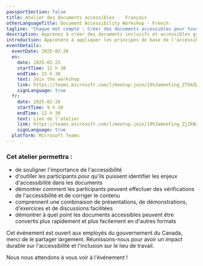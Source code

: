 ```yaml
---
passportSection: false
title: Atelier des documents accessibles -  Français
otherLanguageTitle: Document Accessibility Workshop - French
tagline: "Chaque mot compte : Créer des documents accessibles pour tous"
description: Apprenez à créer des documents inclusifs et accessibles grâce aux techniques pratiques et aux conseils de l'équipe de l’Accessibilité, adaptation et technologie informatique adaptée (AATIA). Cet atelier permettra aux employés et aux gestionnaires du gouvernement du Canada d'acquérir les compétences nécessaires pour identifier, corriger et améliorer l'accessibilité des documents dans divers formats.
introduction: Apprendre à appliquer les principes de base de l'accessibilité pour produire un contenu accessible dans différents formats (ex. documents Word, PDF, PowerPoint). Organisé par le programme AATIA.
eventDetails:
  eventDate: 2025-02-26
  en:
    date: 2025-02-25
    startTime: 12 h 30
    endTime: 15 h 30
    text: Join the workshop
    link: https://teams.microsoft.com/l/meetup-join/19%3ameeting_ZTVmZWVmZTQtMTZkMi00YTcxLThlZGYtY2RkNTY1M2Q5OTQ4%40thread.v2/0?context=%7b%22Tid%22%3a%22d05bc194-94bf-4ad6-ae2e-1db0f2e38f5e%22%2c%22Oid%22%3a%2257dd1933-e490-4a17-98c0-0c0176f7106a%22%7d
    signLanguage: true
  fr:
    date: 2025-02-26
    startTime: 9 h 30
    endTime: 12 h 30
    text: Lien de l’atelier
    link: https://teams.microsoft.com/l/meetup-join/19%3ameeting_ZjZkN2U1ZDktNTNkNi00YTc4LWE1MjctYjA4ODRiMzQzMDUz%40thread.v2/0?context=%7b%22Tid%22%3a%22d05bc194-94bf-4ad6-ae2e-1db0f2e38f5e%22%2c%22Oid%22%3a%2257dd1933-e490-4a17-98c0-0c0176f7106a%22%7d
    signLanguage: true
  platform: Microsoft Teams
---
```


### Cet atelier permettra :

- de souligner l'importance de l'accessibilité
- d'outiller les participants pour qu'ils puissent identifier les enjeux d'accessibilité dans les documents
- démontrer comment les participants peuvent effectuer des vérifications de l'accessibilité et de corriger le contenu
- comprennent une combinaison de présentations, de démonstrations, d'exercices et de discussions facilitées
- démontrer à quel point les documents accessibles peuvent être convertis plus rapidement et plus facilement en d'autres formats

Cet événement est ouvert aux employés du gouvernement du Canada, merci de le partager largement. Réunissons-nous pour avoir un impact durable sur l'accessibilité et l'inclusion sur le lieu de travail.

Nous nous attendons à vous voir à l'événement !
